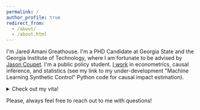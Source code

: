 ```yaml
---
permalink: /
author_profile: true
redirect_from: 
  - /about/
  - /about.html
---
```


I'm Jared Amani Greathouse. I'm a PHD Candidate at Georgia State and the Georgia Institute of Technology, where I am fortunate to be advised by [Jason Coupet](https://aysps.gsu.edu/profile/jason-coupet/). I'm a public policy student. [I work](https://github.com/jgreathouse9/mlsynth) in econometrics, causal inference, and statistics (see my link to my under-development "Machine Learning Synthetic Control" Python code for causal impact estimation).

<details>
    
  <summary>Check out my vita!</summary>

<embed src="{{ site.baseurl }}/files/VitaWeb.pdf" width="600" height="700" type='application/pdf'>.

</details>

Please, always feel free to reach out to me with questions!
